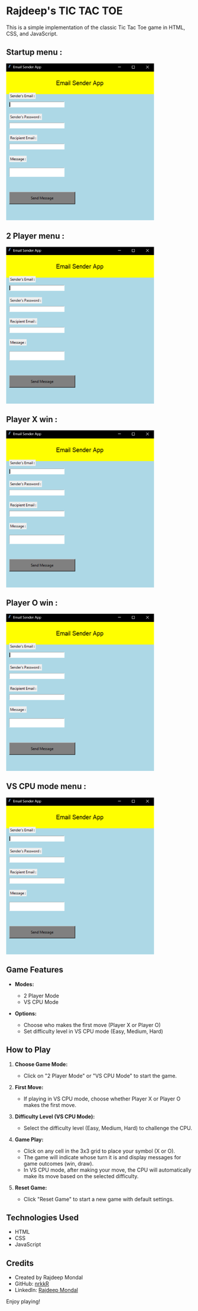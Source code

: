 # Rajdeep's TIC TAC TOE

This is a simple implementation of the classic Tic Tac Toe game in HTML, CSS, and JavaScript.

## Startup menu :
<img align="center" alt="coding" width="400" src="https://github.com/nrkkR/Python_EMAIL-Clone/blob/main/Email%20GUI%20clone.png">

## 2 Player menu :
<img align="center" alt="coding" width="400" src="https://github.com/nrkkR/Python_EMAIL-Clone/blob/main/Email%20GUI%20clone.png">

## Player X win :
<img align="center" alt="coding" width="400" src="https://github.com/nrkkR/Python_EMAIL-Clone/blob/main/Email%20GUI%20clone.png">

## Player O win :
<img align="center" alt="coding" width="400" src="https://github.com/nrkkR/Python_EMAIL-Clone/blob/main/Email%20GUI%20clone.png">

## VS CPU mode menu :
<img align="center" alt="coding" width="400" src="https://github.com/nrkkR/Python_EMAIL-Clone/blob/main/Email%20GUI%20clone.png">

## Game Features

- **Modes:**
  - 2 Player Mode
  - VS CPU Mode
  
- **Options:**
  - Choose who makes the first move (Player X or Player O)
  - Set difficulty level in VS CPU mode (Easy, Medium, Hard)

## How to Play

1. **Choose Game Mode:**
   - Click on "2 Player Mode" or "VS CPU Mode" to start the game.
   
2. **First Move:**
   - If playing in VS CPU mode, choose whether Player X or Player O makes the first move.

3. **Difficulty Level (VS CPU Mode):**
   - Select the difficulty level (Easy, Medium, Hard) to challenge the CPU.

4. **Game Play:**
   - Click on any cell in the 3x3 grid to place your symbol (X or O).
   - The game will indicate whose turn it is and display messages for game outcomes (win, draw).
   - In VS CPU mode, after making your move, the CPU will automatically make its move based on the selected difficulty.

5. **Reset Game:**
   - Click "Reset Game" to start a new game with default settings.

## Technologies Used

- HTML
- CSS
- JavaScript

## Credits

- Created by Rajdeep Mondal
- GitHub: [nrkkR](https://github.com/nrkkR)
- LinkedIn: [Rajdeep Mondal](https://www.linkedin.com/in/rajdeep-mondal-a277a9317/)

Enjoy playing!

